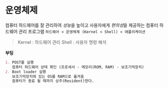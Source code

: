 # 운영체제

컴퓨터 하드웨어를 잘 관리하여 *성능*을 높이고 사용자에게 *편의성*을 제공하는 컴퓨터 하드웨어 관리 프로그램
`하드웨어 < 운영체제 (Kernel < Shell) < 애플리케이션`
> Kernel : 하드웨어 관리
  Shell : 사용자 명령 해석
  


**부팅**
```markdown
1. POST를 실행
   컴퓨터 하드웨어 상태 확인 (프로세서 - 메모리(ROM, RAM) - 보조기억장치)
2. Boot loader 실행
   보조기억장치에 있는 OS를 RAM으로 옮겨옴
   컴퓨터가 종료 될 때까지 상주(Resident)한다.
```
